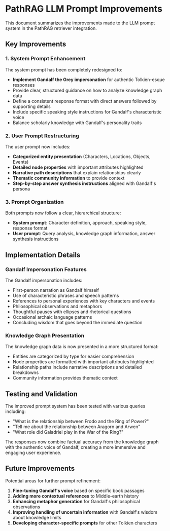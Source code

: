 # PathRAG LLM Prompt Improvements

This document summarizes the improvements made to the LLM prompt system in the PathRAG retriever integration.

## Key Improvements

### 1. System Prompt Enhancement

The system prompt has been completely redesigned to:

- **Implement Gandalf the Grey impersonation** for authentic Tolkien-esque responses
- Provide clear, structured guidance on how to analyze knowledge graph data
- Define a consistent response format with direct answers followed by supporting details
- Include specific speaking style instructions for Gandalf's characteristic voice
- Balance scholarly knowledge with Gandalf's personality traits

### 2. User Prompt Restructuring

The user prompt now includes:

- **Categorized entity presentation** (Characters, Locations, Objects, Events)
- **Detailed node properties** with important attributes highlighted
- **Narrative path descriptions** that explain relationships clearly
- **Thematic community information** to provide context
- **Step-by-step answer synthesis instructions** aligned with Gandalf's persona

### 3. Prompt Organization

Both prompts now follow a clear, hierarchical structure:

- **System prompt**: Character definition, approach, speaking style, response format
- **User prompt**: Query analysis, knowledge graph information, answer synthesis instructions

## Implementation Details

### Gandalf Impersonation Features

The Gandalf impersonation includes:

- First-person narration as Gandalf himself
- Use of characteristic phrases and speech patterns
- References to personal experiences with key characters and events
- Philosophical observations and metaphors
- Thoughtful pauses with ellipses and rhetorical questions
- Occasional archaic language patterns
- Concluding wisdom that goes beyond the immediate question

### Knowledge Graph Presentation

The knowledge graph data is now presented in a more structured format:

- Entities are categorized by type for easier comprehension
- Node properties are formatted with important attributes highlighted
- Relationship paths include narrative descriptions and detailed breakdowns
- Community information provides thematic context

## Testing and Validation

The improved prompt system has been tested with various queries including:
- "What is the relationship between Frodo and the Ring of Power?"
- "Tell me about the relationship between Aragorn and Arwen"
- "What role did Galadriel play in the War of the Ring?"

The responses now combine factual accuracy from the knowledge graph with the authentic voice of Gandalf, creating a more immersive and engaging user experience.

## Future Improvements

Potential areas for further prompt refinement:

1. **Fine-tuning Gandalf's voice** based on specific book passages
2. **Adding more contextual references** to Middle-earth history
3. **Enhancing metaphor generation** for Gandalf's philosophical observations
4. **Improving handling of uncertain information** with Gandalf's wisdom about knowledge limits
5. **Developing character-specific prompts** for other Tolkien characters
